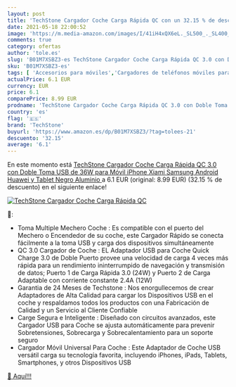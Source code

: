 ```yaml
---
layout: post
title: 'TechStone Cargador Coche Carga Rápida QC con un 32.15 % de descuento'
date: 2021-05-18 22:00:52
image: 'https://m.media-amazon.com/images/I/41iH4xQX6eL._SL500_._SL400_.jpg'
comments: true
category: ofertas
author: 'tole.es'
slug: 'B01M7XSBZ3-es TechStone Cargador Coche Carga Rápida QC 3.0 con Doble...'
sku: 'B01M7XSBZ3-es'
tags: [ 'Accesorios para móviles','Cargadores de teléfonos móviles para coches','Cargadores para móviles','Comunicación móvil y accesorios','Electrónica','android','techstone', ]
actualPrice: 6.1 EUR
currency: EUR
price: 6.1
comparePrice: 8.99 EUR
prodname: 'TechStone Cargador Coche Carga Rápida QC 3.0 con Doble Toma USB de 36W para Móvil iPhone  Xiami  Samsung  Android  Huawei y Tablet  Negro  Aluminio '
country: 'es'
flag: '🇪🇸'
brand: 'TechStone'
buyurl: 'https://www.amazon.es/dp/B01M7XSBZ3/?tag=tolees-21'
descuento: '32.15'
average: '6.1'
---
```


En este momento está [TechStone Cargador Coche Carga Rápida QC 3.0 con Doble Toma USB de 36W para Móvil iPhone  Xiami  Samsung  Android  Huawei y Tablet  Negro  Aluminio ](https://www.amazon.es/dp/B01M7XSBZ3/?tag=tolees-21) a 6.1 EUR (original: 8.99 EUR) (32.15 %  de descuento) en el siguiente enlace!

[![TechStone Cargador Coche Carga Rápida QC](https://m.media-amazon.com/images/I/41iH4xQX6eL._SL500_._SL400_.jpg)](https://www.amazon.es/dp/B01M7XSBZ3/?tag=tolees-21)

🔎:

- Toma Multiple Mechero Coche : Es compatible con el puerto del Mechero o Encendedor de su coche, este Cargador Rápido se conecta fácilmente a la toma USB y carga dos dispositivos simultáneamente
- QC 3.0 Cargador de Coche : EL Adaptador USB para Coche Quick Charge 3.0 de Doble Puerto provee una velocidad de carga 4 veces más rápida para un rendimiento ininterrumpido de navegación y transmisión de datos; Puerto 1 de Carga Rápida 3.0 (24W) y Puerto 2 de Carga Adaptable con corriente constante 2.4A (12W)
- Garantia de 24 Meses de Techstone : Nos enorgullecemos de crear Adaptadores de Alta Calidad para cargar los Dispositivos USB en el coche y respaldamos todos los productos con una Fabricación de Calidad y un Servicio al Cliente Confiable
- Carge Segura e Inteligente : Diseñado con circuitos avanzados, este Cargador USB para Coche se ajusta automáticamente para prevenir Sobretensiones, Sobrecarga y Sobrecalentamiento para un soporte seguro
- Cargador Móvil Universal Para Coche : Este Adaptador de Coche USB versátil carga su tecnología favorita, incluyendo iPhones, iPads, Tablets, Smartphones, y otros Dispositivos USB

[🛒 Aquí!!!](https://www.amazon.es/dp/B01M7XSBZ3/?tag=tolees-21)
